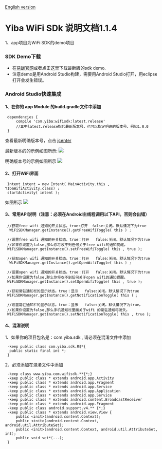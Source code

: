 [English version](README_en.md)

# Yiba WiFi SDk 说明文档1.1.4
 1、app项目为WiFi SDK的demo项目
 
### SDK Demo下载

  - 在[易跋官网](http://global.18wifibank.com/)或者点击[这里](http://global.18wifibank.com/)下载最新版的sdk demo.
  - 注意demo是用Android Studio构建，需要用Android Studio打开，用eclipse打开会发生错误。

### Android Studio快速集成
 
#### 1、在你的 app Module 的build.gradle文件中添加
```
 dependencies {
     compile 'com.yiba:wifisdk:latest.release'
     //其中latest.release指代最新版本号，也可以指定明确的版本号，例如1.0.0
 }
```
 查看最新明确版本号，点击 [jcenter](http://jcenter.bintray.com/com/yiba/wifisdk/)
 
 最新版本的的示例如图所示:
 ![](http://i2.buimg.com/567571/69c62f08ef69e2a9.png)
 
 明确版本号的示例如图所示
 ![](http://i2.buimg.com/567571/0abc4b2047ec2952.png)
 
#### 2、打开WiFi界面
```
 Intent intent = new Intent( MainActivity.this , YIbaWifiActivity.class) ;
 startActivity( intent );
```
 如图所示
 ![](http://i2.buimg.com/567571/976f52477c954722.png)
 
 
#### 3、常用API说明（注意：必须在Android主线程调用以下API，否则会出错）
```
 //获取free wifi 通知的开关状态。true:打开  false:关闭。默认情况下为true
  WiFiSDKManager.getInstance().getFreeWifiToggle( this ) ;
 
 //设置free wifi 通知的开关状态。true：打开   false:关闭。默认情况下为true
 //如果你设置为false,那么你将收不到任何关于free wifi的通知提醒。
 WiFiSDKManager.getInstance().setFreeWifiToggle( this , true );
 
 //获取open wifi 通知的开关状态。true：打开   false:关闭。默认情况下为true
  WiFiSDKManager.getInstance().getOpenWifiToggle( this ) ;
 
 //设置open wifi 通知的开关状态。true：打开   false:关闭。默认情况下为true
 //如果你设置为false,那么你将收不到任何关于open wifi的通知提醒。
 WiFiSDKManager.getInstance().setOpenWifiToggle( this , true );
 
 //获取常驻通知栏的显示状态。true：显示   false:关闭。默认情况下为true
 WiFiSDKManager.getInstance().getNotificationToggle( this ) ;
 
 //设置常驻通知栏的显示状态。true：显示   false:关闭。默认情况下为true。
 //如果你设置为false,那么手机通知栏里面关于wifi 的常驻通知将消失。
 WiFiSDKManager.getInstance().setNotificationToggle( this , true );
```
 
#### 4、混淆说明
 1、如果你的项目包名是：com.yiba.sdk , 请必须在混淆文件中添加
```
 -keep public class com.yiba.sdk.R$*{
  public static final int *;
 }
```
 2、必须添加在混淆文件中添加
``` 
 -keep class www.yiba.com.wifisdk.**{*;}
 -keep public class * extends android.app.Activity
 -keep public class * extends android.app.Fragment
 -keep public class * extends android.app.Service
 -keep public class * extends android.app.Application
 -keep public class * extends android.app.Service
 -keep public class * extends android.content.BroadcastReceiver
 -keep public class * extends android.app.Fragment
 -keep public class android.support.v4.** {*;}
 -keep public class * extends android.view.View {
     public <init>(android.content.Context);
     public <init>(android.content.Context, android.util.AttributeSet);
     public <init>(android.content.Context, android.util.AttributeSet, int);
     public void set*(...);
 }
``` 
